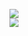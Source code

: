 [![](https://img.shields.io/badge/Made%20With-Github%20Spray-lightgrey.svg?style=for-the-badge&logo=github)](https://github.com/Annihil/github-spray#7497)  
[![](https://i.imgur.com/2DrTn0Z.gif)](https://github.com/Annihil/github-spray)